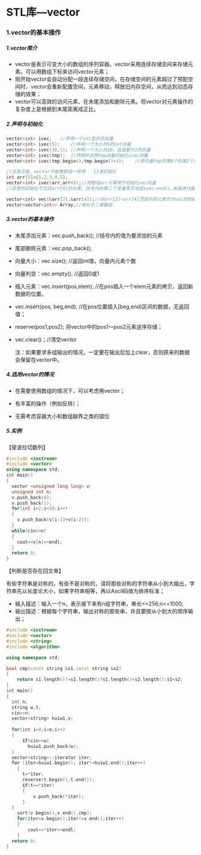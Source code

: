 # STL库—vector

### 1.vector的基本操作

##### 1.vector简介

* vector是表示可变大小的数组的序列容器。vector采用连续存储空间来存储元素。可以用数组下标来访问vector元素；
* 刚开始vector会自动分配一段连续存储空间，在存储空间的元素超过了预配空间时，vector会重新配置空间，元素移动，释放旧内存空间，从而达到动态存储的效果；
* vector可以高效的访问元素、在末尾添加和删除元素。但vector对元素操作的复杂度上是根据到末尾距离成正比。

##### 2.声明与初始化

```c++
vector<int> ivec;	//声明一个int型的空向量
vector<int> ivec(5);	//声明一个大小为5的int向量
vector<int> ivec(10,1);	//声明一个大小为10，且值都为1的向量
vector<int> ivec(tmp);	//声明并且用tmp向量初始化ivec向量
vector<int> ivec(tmp.begin(),tmp.begin()+3);	//用向量tmp的第0个到第2个值初始化ivec

//注意点是，vector不能像数组一样用	{}来初始化
int arr[5]={1,2,3,4,5};
vector<int> ivec(arr,arr+5);//将数组arr元素用于初始化vec向量
//这里的初始化不包括arr[4]的元素，括号内的第二个变量表示地是ivec.end(),末尾迭代器都是指结束元素的下一个元素

vector<int> vec(&arr[2],&arr[4]);//将arr[2]~arr[4]范围内的元素作为vec的初始值。
vector<vector<int>> Array;//类似于二维数组
```



##### 3.vector的基本操作

* 末尾添加元素：vec.push_back();	//括号内的值为要添加的元素

* 尾部删除元素：vec.pop_back();

* 向量大小：vec.size();    //返回int值，向量内元素个数

* 向量判空：vec.empty();    //返回0或1

* 插入元素：vec.insert(pos,elem);    //在pos插入一个elem元素的拷贝，返回新数据的位置。

* vec.insert(pos, beg,end); //在pos位置插入[beg,end)区间的数据，无返回值；

* reserve(pos1,pos2); 将vector中的pos1～pos2元素逆序存储；

* vec.clear()；//清空vector

  注：如果要求多组输出的情况，一定要在输出后加上clear，否则原来的数据会保留在vector中。

##### 4.选用vector的情况

* 在需要使用数组的情况下，可以考虑用vector；

* 有丰富的操作（例如反转）；
* 无需考虑容器大小和数组越界之类的错位



##### 5.实例

【斐波拉切数列】

```c++
#include <iostream>
#include <vector>
using namespace std;
int main()
{
  vector <unsigned long long> v;
  unsigned int n;
  v.push_back(0);
  v.push_back(1);
  for(int i=2;i<50;i++)
  {
    v.push_back(v[i-1]+v[i-2]);
  }
  while(cin>>n)
  {
    cout<<v[n]<<endl;
  }
  return 0;
}
```

【判断是否存在回文串】

有些字符串是对称的，有些不是对称的，请将那些对称的字符串从小到大输出，字符串先以长度论大小，如果字符串相等，再以Ascll码值为排序标准；

* 输入描述：输入一个n，表示接下来有n组字符串，串长<=256;n<=1000;
* 输出描述：根据每个字符串，输出对称的那些串，并且要按从小到大的顺序输出；

```c++
#include <iostream>
#include <vector>
#include <string>
#include <algorithm>

using namespace std;

bool cmp(const string &s1,const string &s2)
{
    return s1.length()!=s2.length()?s1.length()<s2.length():s1<s2;
}
int main()
{
  int n;
  string w,t;
  cin>>n;
  vector<string> huiw1,v;
  
  for(int i=0;i<n;i++)
  {
      if(cin>>w)
        huiw1.push_back(w);
  }
  vector<string>::iterator iter;
  for (iter=huiw1.begin(); iter!=huiw1.end();iter++)
    {
      t=*iter;
      reverse(t.begin(),t.end());
      if(t==*iter)
      {
          v.push_back(*iter);
      }
  }
    sort(v.begin(),v.end(),cmp);
    for(iter=v.begin();iter!=v.end();iter++)
    {
        cout<<*iter<<endl;
    }
  return 0;
}

```



